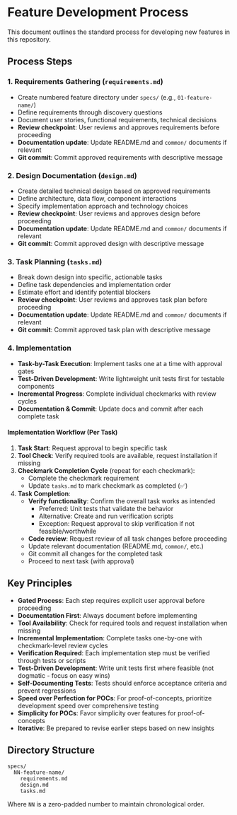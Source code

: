 # Feature Development Process

This document outlines the standard process for developing new features in this repository.

## Process Steps

### 1. Requirements Gathering (`requirements.md`)
- Create numbered feature directory under `specs/` (e.g., `01-feature-name/`)
- Define requirements through discovery questions
- Document user stories, functional requirements, technical decisions
- **Review checkpoint**: User reviews and approves requirements before proceeding
- **Documentation update**: Update README.md and `common/` documents if relevant
- **Git commit**: Commit approved requirements with descriptive message

### 2. Design Documentation (`design.md`)
- Create detailed technical design based on approved requirements
- Define architecture, data flow, component interactions
- Specify implementation approach and technology choices
- **Review checkpoint**: User reviews and approves design before proceeding
- **Documentation update**: Update README.md and `common/` documents if relevant
- **Git commit**: Commit approved design with descriptive message

### 3. Task Planning (`tasks.md`)
- Break down design into specific, actionable tasks
- Define task dependencies and implementation order
- Estimate effort and identify potential blockers
- **Review checkpoint**: User reviews and approves task plan before proceeding
- **Documentation update**: Update README.md and `common/` documents if relevant
- **Git commit**: Commit approved task plan with descriptive message

### 4. Implementation
- **Task-by-Task Execution**: Implement tasks one at a time with approval gates
- **Test-Driven Development**: Write lightweight unit tests first for testable components
- **Incremental Progress**: Complete individual checkmarks with review cycles
- **Documentation & Commit**: Update docs and commit after each complete task

#### Implementation Workflow (Per Task)
1. **Task Start**: Request approval to begin specific task
2. **Tool Check**: Verify required tools are available, request installation if missing
3. **Checkmark Completion Cycle** (repeat for each checkmark):
   - Complete the checkmark requirement
   - Update `tasks.md` to mark checkmark as completed (✅)
4. **Task Completion**:
   - **Verify functionality**: Confirm the overall task works as intended
     - Preferred: Unit tests that validate the behavior
     - Alternative: Create and run verification scripts
     - Exception: Request approval to skip verification if not feasible/worthwhile
   - **Code review**: Request review of all task changes before proceeding
   - Update relevant documentation (README.md, `common/`, etc.)
   - Git commit all changes for the completed task
   - Proceed to next task (with approval)

## Key Principles
- **Gated Process**: Each step requires explicit user approval before proceeding
- **Documentation First**: Always document before implementing
- **Tool Availability**: Check for required tools and request installation when missing
- **Incremental Implementation**: Complete tasks one-by-one with checkmark-level review cycles
- **Verification Required**: Each implementation step must be verified through tests or scripts
- **Test-Driven Development**: Write unit tests first where feasible (not dogmatic - focus on easy wins)
- **Self-Documenting Tests**: Tests should enforce acceptance criteria and prevent regressions
- **Speed over Perfection for POCs**: For proof-of-concepts, prioritize development speed over comprehensive testing
- **Simplicity for POCs**: Favor simplicity over features for proof-of-concepts
- **Iterative**: Be prepared to revise earlier steps based on new insights

## Directory Structure
```
specs/
  NN-feature-name/
    requirements.md
    design.md
    tasks.md
```

Where `NN` is a zero-padded number to maintain chronological order.
